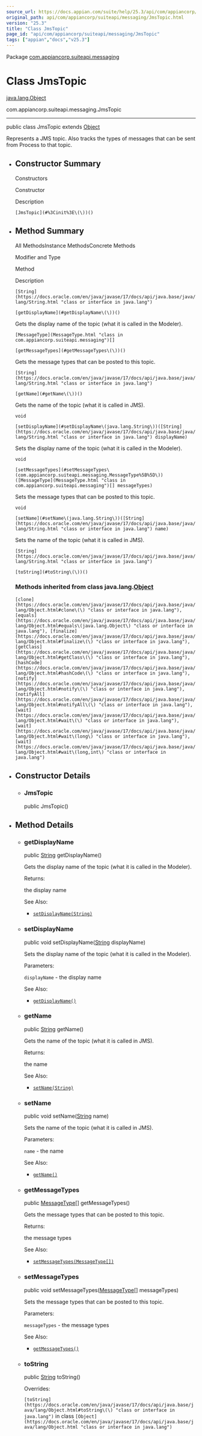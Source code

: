 ```yaml
---
source_url: https://docs.appian.com/suite/help/25.3/api/com/appiancorp/suiteapi/messaging/JmsTopic.html
original_path: api/com/appiancorp/suiteapi/messaging/JmsTopic.html
version: "25.3"
title: "Class JmsTopic"
page_id: "api/com/appiancorp/suiteapi/messaging/JmsTopic"
tags: ["appian","docs","v25.3"]
---
```



Package [com.appiancorp.suiteapi.messaging](package-summary.html)

# Class JmsTopic

[java.lang.Object](https://docs.oracle.com/en/java/javase/17/docs/api/java.base/java/lang/Object.html "class or interface in java.lang")

com.appiancorp.suiteapi.messaging.JmsTopic

* * *

public class JmsTopic extends [Object](https://docs.oracle.com/en/java/javase/17/docs/api/java.base/java/lang/Object.html "class or interface in java.lang")

Represents a JMS topic. Also tracks the types of messages that can be sent from Process to that topic.

-   ## Constructor Summary

    Constructors

    Constructor

    Description

    `[JmsTopic](#%3Cinit%3E\(\))()`

-   ## Method Summary

    All MethodsInstance MethodsConcrete Methods

    Modifier and Type

    Method

    Description

    `[String](https://docs.oracle.com/en/java/javase/17/docs/api/java.base/java/lang/String.html "class or interface in java.lang")`

    `[getDisplayName](#getDisplayName\(\))()`

    Gets the display name of the topic (what it is called in the Modeler).

    `[MessageType](MessageType.html "class in com.appiancorp.suiteapi.messaging")[]`

    `[getMessageTypes](#getMessageTypes\(\))()`

    Gets the message types that can be posted to this topic.

    `[String](https://docs.oracle.com/en/java/javase/17/docs/api/java.base/java/lang/String.html "class or interface in java.lang")`

    `[getName](#getName\(\))()`

    Gets the name of the topic (what it is called in JMS).

    `void`

    `[setDisplayName](#setDisplayName\(java.lang.String\))([String](https://docs.oracle.com/en/java/javase/17/docs/api/java.base/java/lang/String.html "class or interface in java.lang") displayName)`

    Sets the display name of the topic (what it is called in the Modeler).

    `void`

    `[setMessageTypes](#setMessageTypes\(com.appiancorp.suiteapi.messaging.MessageType%5B%5D\))([MessageType](MessageType.html "class in com.appiancorp.suiteapi.messaging")[] messageTypes)`

    Sets the message types that can be posted to this topic.

    `void`

    `[setName](#setName\(java.lang.String\))([String](https://docs.oracle.com/en/java/javase/17/docs/api/java.base/java/lang/String.html "class or interface in java.lang") name)`

    Sets the name of the topic (what it is called in JMS).

    `[String](https://docs.oracle.com/en/java/javase/17/docs/api/java.base/java/lang/String.html "class or interface in java.lang")`

    `[toString](#toString\(\))()`

    ### Methods inherited from class java.lang.[Object](https://docs.oracle.com/en/java/javase/17/docs/api/java.base/java/lang/Object.html "class or interface in java.lang")

    `[clone](https://docs.oracle.com/en/java/javase/17/docs/api/java.base/java/lang/Object.html#clone\(\) "class or interface in java.lang"), [equals](https://docs.oracle.com/en/java/javase/17/docs/api/java.base/java/lang/Object.html#equals\(java.lang.Object\) "class or interface in java.lang"), [finalize](https://docs.oracle.com/en/java/javase/17/docs/api/java.base/java/lang/Object.html#finalize\(\) "class or interface in java.lang"), [getClass](https://docs.oracle.com/en/java/javase/17/docs/api/java.base/java/lang/Object.html#getClass\(\) "class or interface in java.lang"), [hashCode](https://docs.oracle.com/en/java/javase/17/docs/api/java.base/java/lang/Object.html#hashCode\(\) "class or interface in java.lang"), [notify](https://docs.oracle.com/en/java/javase/17/docs/api/java.base/java/lang/Object.html#notify\(\) "class or interface in java.lang"), [notifyAll](https://docs.oracle.com/en/java/javase/17/docs/api/java.base/java/lang/Object.html#notifyAll\(\) "class or interface in java.lang"), [wait](https://docs.oracle.com/en/java/javase/17/docs/api/java.base/java/lang/Object.html#wait\(\) "class or interface in java.lang"), [wait](https://docs.oracle.com/en/java/javase/17/docs/api/java.base/java/lang/Object.html#wait\(long\) "class or interface in java.lang"), [wait](https://docs.oracle.com/en/java/javase/17/docs/api/java.base/java/lang/Object.html#wait\(long,int\) "class or interface in java.lang")`

-   ## Constructor Details

    -   ### JmsTopic

        public JmsTopic()

-   ## Method Details

    -   ### getDisplayName

        public [String](https://docs.oracle.com/en/java/javase/17/docs/api/java.base/java/lang/String.html "class or interface in java.lang") getDisplayName()

        Gets the display name of the topic (what it is called in the Modeler).

        Returns:

        the display name

        See Also:

        -   [`setDisplayName(String)`](#setDisplayName\(java.lang.String\))

    -   ### setDisplayName

        public void setDisplayName([String](https://docs.oracle.com/en/java/javase/17/docs/api/java.base/java/lang/String.html "class or interface in java.lang") displayName)

        Sets the display name of the topic (what it is called in the Modeler).

        Parameters:

        `displayName` - the display name

        See Also:

        -   [`getDisplayName()`](#getDisplayName\(\))

    -   ### getName

        public [String](https://docs.oracle.com/en/java/javase/17/docs/api/java.base/java/lang/String.html "class or interface in java.lang") getName()

        Gets the name of the topic (what it is called in JMS).

        Returns:

        the name

        See Also:

        -   [`setName(String)`](#setName\(java.lang.String\))

    -   ### setName

        public void setName([String](https://docs.oracle.com/en/java/javase/17/docs/api/java.base/java/lang/String.html "class or interface in java.lang") name)

        Sets the name of the topic (what it is called in JMS).

        Parameters:

        `name` - the name

        See Also:

        -   [`getName()`](#getName\(\))

    -   ### getMessageTypes

        public [MessageType](MessageType.html "class in com.appiancorp.suiteapi.messaging")\[\] getMessageTypes()

        Gets the message types that can be posted to this topic.

        Returns:

        the message types

        See Also:

        -   [`setMessageTypes(MessageType[])`](#setMessageTypes\(com.appiancorp.suiteapi.messaging.MessageType%5B%5D\))

    -   ### setMessageTypes

        public void setMessageTypes([MessageType](MessageType.html "class in com.appiancorp.suiteapi.messaging")\[\] messageTypes)

        Sets the message types that can be posted to this topic.

        Parameters:

        `messageTypes` - the message types

        See Also:

        -   [`getMessageTypes()`](#getMessageTypes\(\))

    -   ### toString

        public [String](https://docs.oracle.com/en/java/javase/17/docs/api/java.base/java/lang/String.html "class or interface in java.lang") toString()

        Overrides:

        `[toString](https://docs.oracle.com/en/java/javase/17/docs/api/java.base/java/lang/Object.html#toString\(\) "class or interface in java.lang")` in class `[Object](https://docs.oracle.com/en/java/javase/17/docs/api/java.base/java/lang/Object.html "class or interface in java.lang")`